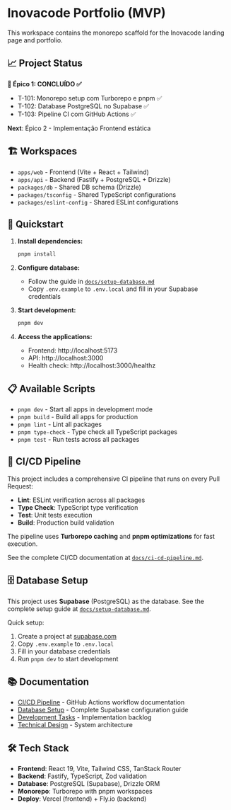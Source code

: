 # Inovacode Portfolio (MVP)

This workspace contains the monorepo scaffold for the Inovacode landing page and portfolio.

## 📈 Project Status

**🎯 Épico 1: CONCLUÍDO ✅**

- T-101: Monorepo setup com Turborepo e pnpm ✅
- T-102: Database PostgreSQL no Supabase ✅
- T-103: Pipeline CI com GitHub Actions ✅

**Next**: Épico 2 - Implementação Frontend estática

## 🏗️ Workspaces

- `apps/web` - Frontend (Vite + React + Tailwind)
- `apps/api` - Backend (Fastify + PostgreSQL + Drizzle)
- `packages/db` - Shared DB schema (Drizzle)
- `packages/tsconfig` - Shared TypeScript configurations
- `packages/eslint-config` - Shared ESLint configurations

## 🚀 Quickstart

1. **Install dependencies:**

    ```bash
    pnpm install
    ```

2. **Configure database:**
    - Follow the guide in [`docs/setup-database.md`](./docs/setup-database.md)
    - Copy `.env.example` to `.env.local` and fill in your Supabase credentials

3. **Start development:**

    ```bash
    pnpm dev
    ```

4. **Access the applications:**
    - Frontend: http://localhost:5173
    - API: http://localhost:3000
    - Health check: http://localhost:3000/healthz

## 📋 Available Scripts

- `pnpm dev` - Start all apps in development mode
- `pnpm build` - Build all apps for production
- `pnpm lint` - Lint all packages
- `pnpm type-check` - Type check all TypeScript packages
- `pnpm test` - Run tests across all packages

## 🚀 CI/CD Pipeline

This project includes a comprehensive CI pipeline that runs on every Pull Request:

- **Lint**: ESLint verification across all packages
- **Type Check**: TypeScript type verification
- **Test**: Unit tests execution
- **Build**: Production build validation

The pipeline uses **Turborepo caching** and **pnpm optimizations** for fast execution.

See the complete CI/CD documentation at [`docs/ci-cd-pipeline.md`](./docs/ci-cd-pipeline.md).

## 🗄️ Database Setup

This project uses **Supabase** (PostgreSQL) as the database. See the complete setup guide at [`docs/setup-database.md`](./docs/setup-database.md).

Quick setup:

1. Create a project at [supabase.com](https://supabase.com)
2. Copy `.env.example` to `.env.local`
3. Fill in your database credentials
4. Run `pnpm dev` to start development

## 📚 Documentation

- [CI/CD Pipeline](./docs/ci-cd-pipeline.md) - GitHub Actions workflow documentation
- [Database Setup](./docs/setup-database.md) - Complete Supabase configuration guide
- [Development Tasks](./docs/development/tasks.md) - Implementation backlog
- [Technical Design](./docs/development/technical_design.md) - System architecture

## 🛠️ Tech Stack

- **Frontend**: React 19, Vite, Tailwind CSS, TanStack Router
- **Backend**: Fastify, TypeScript, Zod validation
- **Database**: PostgreSQL (Supabase), Drizzle ORM
- **Monorepo**: Turborepo with pnpm workspaces
- **Deploy**: Vercel (frontend) + Fly.io (backend)

